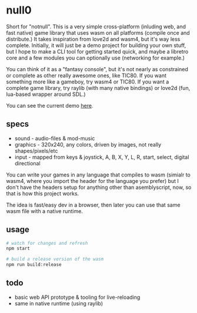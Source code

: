 # null0

Short for "notnull". This is a very simple cross-platform (inluding web, and fast native) game library that uses wasm on all platforms (compile once and distribute.) It takes inspiration from love2d and wasm4, but it's way less complete. Initially, it will just be a demo project for building your own stuff, but I hope to make a CLI tool for getting started quick, and maybe a libretro core and a few modules you can optionally use (networking for example.)

You can think of it as a "fantasy console", but it's not nearly as constrained or complete as other really awesome ones, like TIC80. If you want something more like a gameboy, try wasm4 or TIC80. If you want a complete game library, try raylib (with many native bindings) or love2d (fun, lua-based wrapper around SDL.)

You can see the current demo [here](https://null0.surge.sh/).


## specs

- sound - audio-files & mod-music
- graphics - 320x240, any colors, driven by images, not really shapes/pixels/etc
- input - mapped from keys & joystick, A, B, X, Y, L, R, start, select, digital directional

You can write your games in any language that compiles to wasm (simialr to wasm4, where you import the header for the language you prefer) but I don't have the headers setup for anything other than asemblyscript, now, so that is how this project works.

The idea is fast/easy dev in a browser, then later you can use that same wasm file with a native runtime.

## usage

```sh
# watch for changes and refresh
npm start

# build a release version of the wasm
npm run build:release
```

## todo

- basic web API prototype & tooling for live-reloading
- same in native runtime (using raylib)